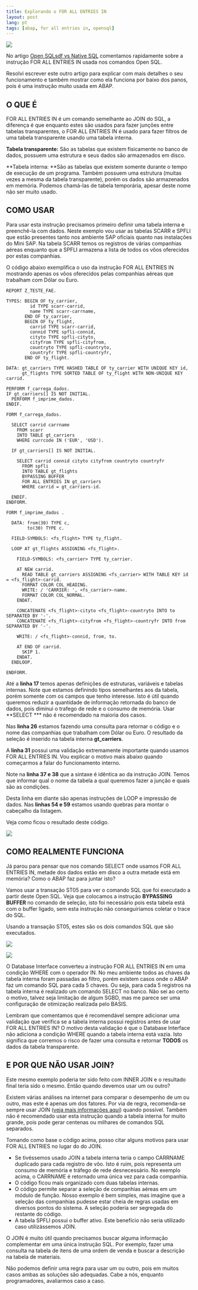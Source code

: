 ```yaml
---
title: Explorando o FOR ALL ENTRIES IN
layout: post
lang: pt
tags: [abap, for all entries in, opensql]
---
```

![](/public/images/2015/03/2014-05-05-20_57_24-Documentação-palavra-chave-ABAP.png)

No artigo [Open SQLsdf vs Native SQL](/2015/03/13/open-sql-vs-native-sql/) comentamos rapidamente sobre a instrução FOR ALL ENTRIES IN usada nos comandos Open SQL.

Resolvi escrever este outro artigo para explicar com mais detalhes o seu funcionamento e também mostrar como ela funciona por baixo dos panos, pois é uma instrução muito usada em ABAP.

## O QUE É

FOR ALL ENTRIES IN é um comando semelhante ao JOIN do SQL, a diferença é que enquanto estes são usados para fazer junções entre tabelas transparentes, o FOR ALL ENTRIES IN é usado para fazer filtros de uma tabela transparente usando uma tabela interna.

**Tabela transparente:** São as tabelas que existem fisicamente no banco de dados, possuem uma estrutura e seus dados são armazenados em disco.

**Tabela interna: **São as tabelas que existem somente durante o tempo de execução de um programa. Também possuem uma estrutura (muitas vezes a mesma da tabela transparente), porém os dados são armazenados em memória. Podemos chamá-las de tabela temporária, apesar deste nome não ser muito usado.

## COMO USAR

Para usar esta instrução precisamos primeiro definir uma tabela interna e preenchê-la com dados. Neste exemplo vou usar as tabelas SCARR e SPFLI que estão presentes tanto nos ambiente SAP oficiais quanto nas instalações do Mini SAP. Na tabela SCARR temos os registros de várias companhias aéreas enquanto que a SPFLI armazena a lista de todos os vôos oferecidos por estas companhias.

O código abaixo exemplifica o uso da instrução FOR ALL ENTRIES IN mostrando apenas os vôos oferecidos pelas companhias aéreas que trabalham com Dólar ou Euro.

~~~
REPORT Z_TESTE_FAE.

TYPES: BEGIN OF ty_carrier,
         id TYPE scarr-carrid,
         name TYPE scarr-carrname,
       END OF ty_carrier,
       BEGIN OF ty_flight,
         carrid TYPE scarr-carrid,
         connid TYPE spfli-connid,
         cityto TYPE spfli-cityto,
         cityfrom TYPE spfli-cityfrom,
         countryto TYPE spfli-countryto,
         countryfr TYPE spfli-countryfr,
       END OF ty_flight.

DATA: gt_carriers TYPE HASHED TABLE OF ty_carrier WITH UNIQUE KEY id,
      gt_flights TYPE SORTED TABLE OF ty_flight WITH NON-UNIQUE KEY carrid.

PERFORM f_carrega_dados.
IF gt_carriers[] IS NOT INITIAL.
  PERFORM f_imprime_dados.
ENDIF.

FORM f_carrega_dados.

  SELECT carrid carrname
    FROM scarr
    INTO TABLE gt_carriers
    WHERE currcode IN ('EUR', 'USD').

  IF gt_carriers[] IS NOT INITIAL.

    SELECT carrid connid cityto cityfrom countryto countryfr
      FROM spfli
      INTO TABLE gt_flights
      BYPASSING BUFFER
      FOR ALL ENTRIES IN gt_carriers
      WHERE carrid = gt_carriers-id.

  ENDIF.
ENDFORM.

FORM f_imprime_dados .

  DATA: from(30) TYPE c,
        to(30) TYPE c.

  FIELD-SYMBOLS: <fs_flight> TYPE ty_flight.

  LOOP AT gt_flights ASSIGNING <fs_flight>.

    FIELD-SYMBOLS: <fs_carrier> TYPE ty_carrier.

    AT NEW carrid.
      READ TABLE gt_carriers ASSIGNING <fs_carrier> WITH TABLE KEY id = <fs_flight>-carrid.
      FORMAT COLOR COL_HEADING.
      WRITE: / 'CARRIER: ', <fs_carrier>-name.
      FORMAT COLOR COL_NORMAL.
    ENDAT.

    CONCATENATE <fs_flight>-cityto <fs_flight>-countryto INTO to SEPARATED BY '-'.
    CONCATENATE <fs_flight>-cityfrom <fs_flight>-countryfr INTO from SEPARATED BY '-'.

    WRITE: / <fs_flight>-connid, from, to.

    AT END OF carrid.
      SKIP 1.
    ENDAT.
  ENDLOOP.

ENDFORM.
~~~

Até a **linha 17** temos apenas definições de estruturas, variáveis e tabelas internas. Note que estamos definindo tipos semelhantes aos da tabela, porém somente com os campos que tenho interesse. Isto é útil quando queremos reduzir a quantidade de informação retornada do banco de dados, pois diminui o trafego de rede e o consumo de memória. Usar **SELECT *** não é recomendado na maioria dos casos.

Nas **linha 26** estamos fazendo uma consulta para retornar o código e o nome das companhias que trabalham com Dólar ou Euro. O resultado da seleção é inserido na tabela interna **gt_carriers**.

A **linha 31** possui uma validação extremamente importante quando usamos FOR ALL ENTRIES IN. Vou explicar o motivo mais abaixo quando começarmos a falar do funcionamento interno.

Note na **linha 37 e 38** que a sintaxe é idêntica ao da instrução JOIN. Temos que informar qual o nome da tabela a qual queremos fazer a junção e quais são as condições.

Desta linha em diante são apenas instruções de LOOP e impressão de dados. Nas **linhas 54 e 59** estamos usando quebras para montar o cabeçalho da listagem.

Veja como ficou o resultado deste código.

![](/public/images/2015/03/exemplo-for-all-entries-in.png)

## COMO REALMENTE FUNCIONA

Já parou para pensar que nos comando SELECT onde usamos FOR ALL ENTRIES IN, metade dos dados estão em disco a outra metade está em memória? Como o ABAP faz para juntar isto?
  
Vamos usar a transação ST05 para ver o comando SQL que foi executado a partir deste Open SQL. Veja que colocamos a instrução **BYPASSING BUFFER** no comando de seleção, isto foi necessário pois esta tabela está com o buffer ligado, sem esta instrução não conseguiriamos coletar o trace do SQL.
  
Usando a transação ST05, estes são os dois comandos SQL que são executados.

![](/public/images/2015/03/sql-trace-1.png)

![](/public/images/2015/03/sql-trace-2.png)

O Database Interface converteu a instrução FOR ALL ENTRIES IN em uma condição WHERE com o operador IN. No meu ambiente todos as chaves da tabela interna foram passadas ao filtro, porém existem casos onde o ABAP faz um comando SQL para cada 5 chaves. Ou seja, para cada 5 registros na tabela interna é realizado um comando SELECT no banco. Não sei ao certo o motivo, talvez seja limitação de algum SGBD, mas me parece ser uma configuração de otimização realizada pelo BASIS.

Lembram que comentamos que é recomendável sempre adicionar uma validação que verifica se a tabela interna possui registros antes de usar FOR ALL ENTRIES IN? O motivo desta validação é que o Database Interface não adiciona a condição WHERE quando a tabela interna está vazia. Isto significa que corremos o risco de fazer uma consulta e retornar **TODOS** os dados da tabela transparente.

## E POR QUE NÃO USAR JOIN?

Este mesmo exemplo poderia ter sido feito com INNER JOIN e o resultado final teria sido o mesmo. Então quando devemos usar um ou outro?
  
Existem várias análises na internet para comparar o desempenho de um ou outro, mas este é apenas um dos fatores. Por via de regra, recomenda-se sempre usar JOIN ([veja mais informações aqui](http://scn.sap.com/thread/1174072)) quando possível. Também não é recomendado usar esta instrução quando a tabela interna for muito grande, pois pode gerar centenas ou milhares de comandos SQL separados.

Tomando como base o código acima, posso citar alguns motivos para usar FOR ALL ENTRIES no lugar do do JOIN.

  * Se tivéssemos usado JOIN a tabela interna teria o campo CARRNAME duplicado para cada registro de vôo. Isto é ruim, pois representa um consumo de memória e tráfego de rede desnecessário. No exemplo acima, o CARRNAME é retornado uma única vez para cada companhia.
  * O código ficou mais organizado com duas tabelas internas.
  * O código permite separar a seleção de companhias aéreas em um módulo de função. Nosso exemplo é bem simples, mas imagine que a seleção das companhias pudesse estar cheia de regras usadas em diversos pontos do sistema. A seleção poderia ser segregada do restante do código.
  * A tabela SPFLI possui o buffer ativo. Este benefício não seria utilizado caso utilizássemos JOIN.

O JOIN é muito útil quando precisamos buscar alguma informação complementar em uma única instrução SQL. Por exemplo, fazer uma consulta na tabela de itens de uma ordem de venda e buscar a descrição na tabela de materiais.

Não podemos definir uma regra para usar um ou outro, pois em muitos casos ambas as soluções são adequadas. Cabe a nós, enquanto programadores, avaliarmos caso a caso.